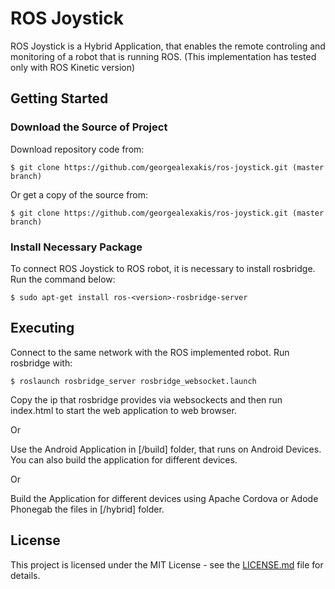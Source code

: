 # ROS Joystick

ROS Joystick is a Hybrid Application, that enables the remote controling and monitoring of a robot that is running ROS. (This implementation has tested only with ROS Kinetic version) 

## Getting Started

### Download the Source of Project

Download repository code from:

``` $ git clone https://github.com/georgealexakis/ros-joystick.git (master branch) ```

Or get a copy of the source from:

``` $ git clone https://github.com/georgealexakis/ros-joystick.git (master branch) ```

### Install Necessary Package

To connect ROS Joystick to ROS robot, it is necessary to install rosbridge. Run the command below:

``` $ sudo apt-get install ros-<version>-rosbridge-server ```

## Executing

Connect to the same network with the ROS implemented robot. Run rosbridge with:

``` $ roslaunch rosbridge_server rosbridge_websocket.launch ```

Copy the ip that rosbridge provides via websockects and then run index.html to start the web application to web browser.

Or

Use the Android Application in [/build] folder, that runs on Android Devices. You can also build the application for different devices.

Or

Build the Application for different devices using Apache Cordova or Adode Phonegab the files in [/hybrid] folder.

## License

This project is licensed under the MIT License - see the [LICENSE.md](LICENSE.md) file for details.


